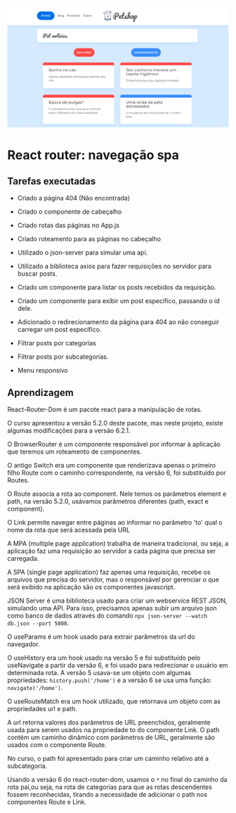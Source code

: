<h1 align="center">
  <img alt="banner" title="#Banner" src="./src/assets/img/banner.png" />
</h1>

# React router: navegação spa

## Tarefas executadas

- Criado a página 404 (Não encontrada)
- Criado o componente de cabeçalho
- Criado rotas das páginas no App.js
- Criado roteamento para as páginas no cabeçalho

- Utilizado o json-server para simular uma api.
- Utilizado a biblioteca axios para fazer requisições no servidor para buscar posts.
- Criado um componente para listar os posts recebidos da requisição.
- Criado um componente para exibir um post específico, passando o id dele.
- Adicionado o redirecionamento da página para 404 ao não conseguir carregar um post específico.
- Filtrar posts por categorias
- Filtrar posts por subcategorias.
- Menu responsivo

## Aprendizagem

React-Router-Dom é um pacote react para a manipulação de rotas.

O curso apresentou a versão 5.2.0 deste pacote, mas neste projeto, existe algumas modificações para a versão 6.2.1.

O BrowserRouter é um componente responsável por informar à aplicação que teremos um roteamento de componentes.

O antigo Switch era um componente que renderizava apenas o primeiro filho Route com o caminho correspondente, na versão 6, foi substituído por Routes.

O Route associa a rota ao component.
Nele temos os parâmetros element e path, na versão 5.2.0, usávamos parâmetros diferentes (path, exact e component).

O Link permite navegar entre páginas ao informar no parâmetro 'to' qual o nome da rota que será acessada pela URL

A MPA (multiple page application) trabalha de maneira tradicional, ou seja, a aplicação faz uma requisição ao servidor a cada página que precisa ser carregada.

A SPA (single page application) faz apenas uma requisição, recebe os arquivos que precisa do servidor, mas o responsável por gerenciar o que será exibido na aplicação são os componentes javascript.

JSON Server é uma biblioteca usado para criar um webservice REST JSON,
simulando uma API.
Para isso, precisamos apenas subir um arquivo json como banco de dados através do comando `npx json-server --watch db.json --port 5000`.

O useParams é um hook usado para extrair parâmetros da url do navegador.

O useHistory era um hook usado na versão 5 e foi substituído pelo useNavigate a partir da versão 6, e foi usado para redirecionar o usuário em determinada rota.
A versão 5 usava-se um objeto com algumas propriedades: `history.push('/home')` e a versão 6 se usa uma função: `navigate('/home')`.

O useRouteMatch era um hook utilizado, que retornava um objeto com as propriedades url e path.

A url retorna valores dos parâmetros de URL preenchidos, geralmente usada para serem usados na propriedade to do componente Link.
O path contém um caminho dinâmico com parâmetros de URL, geralmente são usados com o componente Route.

No curso, o path foi apresentado para criar um caminho relativo até a subcategoria.

Usando a versão 6 do react-router-dom, usamos o `*` no final do caminho da rota pai,ou seja, na rota de categorias para que as rotas descendentes fossem reconhecidas, tirando a necessidade de adicionar o path nos componentes Route e Link.
